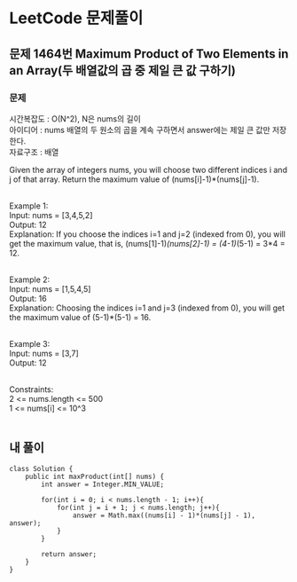 # LeetCode 문제풀이

## 문제 1464번 Maximum Product of Two Elements in an Array(두 배열값의 곱 중 제일 큰 값 구하기)

### 문제<br>
시간복잡도 : O(N^2), N은 nums의 길이<br>
아이디어 : nums 배열의 두 원소의 곱을 계속 구하면서 answer에는 제일 큰 값만 저장한다.<br>
자료구조 : 배열<br>

Given the array of integers nums, you will choose two different indices i and j of that array. Return the maximum value of (nums[i]-1)*(nums[j]-1).<br><br> 

Example 1:<br>
Input: nums = [3,4,5,2]<br>
Output: 12 <br>
Explanation: If you choose the indices i=1 and j=2 (indexed from 0), you will get the maximum value, that is, (nums[1]-1)*(nums[2]-1) = (4-1)*(5-1) = 3*4 = 12. <br><br>

Example 2:<br>
Input: nums = [1,5,4,5]<br>
Output: 16<br>
Explanation: Choosing the indices i=1 and j=3 (indexed from 0), you will get the maximum value of (5-1)*(5-1) = 16.<br><br>

Example 3:<br>
Input: nums = [3,7]<br>
Output: 12<br><br> 

Constraints:<br>
2 <= nums.length <= 500<br>
1 <= nums[i] <= 10^3<br><br>

## 내 풀이
```
class Solution {
    public int maxProduct(int[] nums) {
        int answer = Integer.MIN_VALUE;

        for(int i = 0; i < nums.length - 1; i++){
            for(int j = i + 1; j < nums.length; j++){
                answer = Math.max((nums[i] - 1)*(nums[j] - 1), answer);
            }
        }

        return answer;
    }
}
```